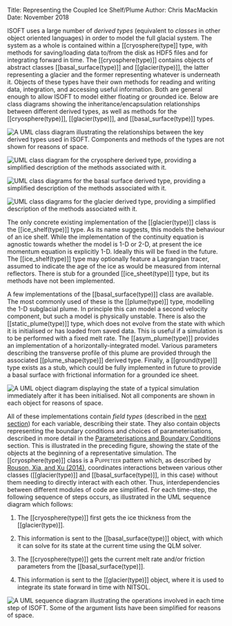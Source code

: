 Title: Representing the Coupled Ice Shelf/Plume
Author: Chris MacMackin
Date: November 2018 

ISOFT uses a large number of *derived types* (equivalent to *classes*
in other object oriented languages) in order to model the full glacial
system. The system as a whole is contained within a [[cryosphere(type]] type,
with methods for saving/loading data to/from the disk as HDF5 files
and for integrating forward in time.  The [[cryosphere(type)]] contains
objects of abstract classes [[basal_surface(type)]] and [[glacier(type)]], the latter
representing a glacier and the former representing whatever is
underneath it. Objects of these types have their own methods for
reading and writing data, integration, and accessing useful
information. Both are general enough to allow ISOFT to model either
floating or grounded ice. Below are class diagrams showing the
inheritance/encapsulation relationships between different derived
types, as well as methods for the [[cryosphere(type)]], [[glacier(type)]], and
[[basal_surface(type)]] types.

![A UML class diagram illustrating the relationships between the key
derived types used in ISOFT. Components and methods of the types are not
shown for reasons of space.](|media|/inheritance_diagram.png)

![UML class diagram for the cryosphere derived type, providing a simplified description of the methods associated with it.](|media|/cryo.png)

![UML class diagrams for the basal surface derived type, providing a simplified description of the methods associated with it.](|media|/basal.png)

![UML class diagrams for the glacier derived type, providing a simplified description of the methods associated with it.](|media|/glacier.png)

The only concrete existing implementation of the [[glacier(type)]] class is
the [[ice_shelf(type)]] type. As its name suggests, this models the behaviour
of an ice shelf. While the implementation of the continuity equation
is agnostic towards whether the model is 1-D or 2-D, at present the
ice momentum equation is explicitly 1-D. Ideally this will be fixed in
the future. The [[ice_shelf(type)]] type may optionally feature a Lagrangian
tracer, assumed to indicate the age of the ice as would be measured
from internal reflectors.  There is stub for a grounded [[ice_sheet(type)]]
type, but its methods have not been implemented.

A few implementations of the [[basal_surface(type)]] class are available. The
most commonly used of these is the [[plume(type)]] type, modelling the 1-D
subglacial plume. In principle this can model a second
velocity component, but such a model is physically unstable. There is
also the [[static_plume(type)]] type, which does not evolve from the state with
which it is initialised or has loaded from saved data. This is useful if
a simulation is to be performed with a fixed melt rate. The
[[asym_plume(type)]] provides an implementation of a
horizontally-integrated model. Various parameters describing the
transverse profile of this plume are provided through the associated
[[plume_shape(type)]] derived type. Finally, a [[ground(type)]] type exists as a stub,
which could be fully implemented in future to provide a basal surface
with frictional information for a grounded ice sheet.

![A UML object diagram displaying the state of a typical simulation
immediately after it has been initialised. Not all components are shown
in each object for reasons of space.](|media|/object_tree.png)

All of these implementations contain *field types* (described in the
[next section](./discretisation.html)) for each variable, describing
their state. They also contain objects representing the boundary
conditions and choices of parameterisations, described in more detail
in the
[Parameterisations and Boundary Conditions](./parameterisations.md)
section. This is illustrated in the preceding figure, showing the
state of the objects at the beginning of a representative
simulation. The [[cryosphere(type)]] class is a <span
style="font-variant:small-caps;">Puppeteer</span> pattern which, as
described by
[Rouson, Xia, and Xu (2014)](../6-bibliog.html#Rouson2014),
coordinates interactions between various other classes
([[glacier(type)]] and [[basal_surface(type)]], in this case) without
them needing to directly interact with each other. Thus,
interdependencies between different modules of code are
simplified. For each time-step, the following sequence of steps
occurs, as illustrated in the UML sequence diagram which follows:

1.  The [[cryosphere(type)]] first gets the ice thickness from the [[glacier(type)]].

2.  This information is sent to the [[basal_surface(type)]] object, with which
    it can solve for its state at the current time using the QLM solver.

3.  The [[cryosphere(type)]] gets the current melt rate and/or friction
    parameters from the [[basal_surface(type)]].

4.  This information is sent to the [[glacier(type)]] object, where it is used
    to integrate its state forward in time with NITSOL.


![A UML sequence diagram illustrating the operations involved in each
time step of ISOFT. Some of the argument lists have been simplified for
reasons of space.](|media|/isoft_sequence.png)
